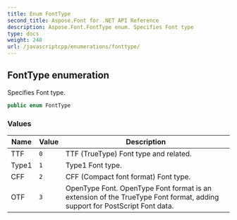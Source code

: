 ```yaml
---
title: Enum FontType
second_title: Aspose.Font for .NET API Reference
description: Aspose.Font.FontType enum. Specifies Font type
type: docs
weight: 240
url: /javascriptcpp/enumerations/fonttype/
---
```

## FontType enumeration

Specifies Font type.

```csharp
public enum FontType
```

### Values

| Name | Value | Description |
| --- | --- | --- |
| TTF | `0` | TTF (TrueType) Font type and related. |
| Type1 | `1` | Type1 Font type. |
| CFF | `2` | CFF (Compact font format) Font type. |
| OTF | `3` | OpenType Font. OpenType Font format is an extension of the TrueType Font format, adding support for PostScript Font data. |

